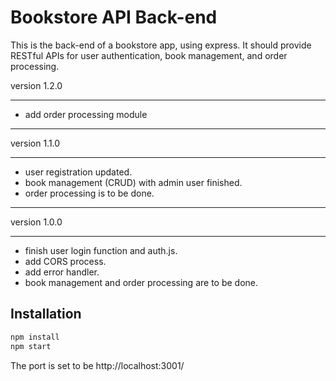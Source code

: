 # Bookstore API Back-end

This is the back-end of a bookstore app, using express. It should provide RESTful APIs for user authentication, book management, and order processing.

version 1.2.0

----------------------------------

- add order processing module

----------------------------------

version 1.1.0

---------------------------------

- user registration updated.
- book management (CRUD) with admin user finished.
- order processing is to be done.

--------------------------------------

version 1.0.0

----------------------------------

- finish user login function and auth.js.
- add CORS process.
- add error handler.
- book management and order processing are to be done.


## Installation
```bash
npm install
npm start
```

The port is set to be http://localhost:3001/
